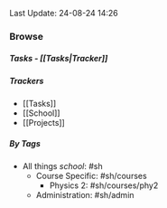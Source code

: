 Last Update: 24-08-24 14:26   

### Browse
##### Tasks - [[Tasks|Tracker]]

##### Trackers
- [[Tasks]]
- [[School]]
- [[Projects]]
##### By Tags
- All things *school*: #sh 
	- Course Specific: #sh/courses 
		- Physics 2: #sh/courses/phy2
	- Administration: #sh/admin 
